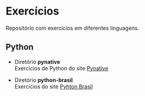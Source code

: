 # Exercícios
Repositório com exercícios em diferentes linguagens.

## Python

- Diretório **pynative**  
Exercícios de Python do site [Pynative](https://pynative.com/python-exercises-with-solutions/)

- Diretório **python-brasil**  
Exercícios do site [Pyhton Brasil](https://wiki.python.org.br/ListaDeExercicios)
